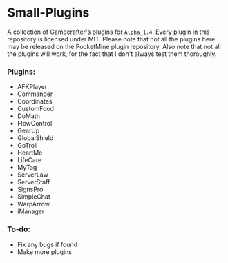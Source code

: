 # Small-Plugins
A collection of Gamecrafter's plugins for `Alpha_1.4`. Every plugin in this repository is licensed under MIT. Please note
that not all the plugins here may be released on the PocketMine plugin repository. Also note that not all the plugins will
work, for the fact that I don't always test them thoroughly.

### Plugins:
* AFKPlayer
* Commander
* Coordinates
* CustomFood
* DoMath
* FlowControl
* GearUp
* GlobalShield
* GoTroll
* HeartMe
* LifeCare
* MyTag
* ServerLaw
* ServerStaff
* SignsPro
* SimpleChat
* WarpArrow
* iManager

### To-do:
* Fix any bugs if found
* Make more plugins
